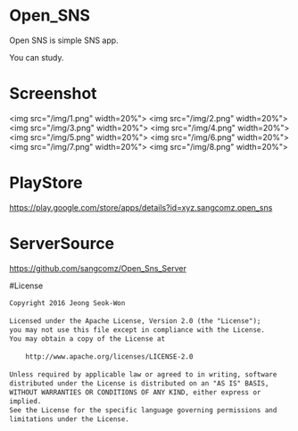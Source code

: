 # Open_SNS
Open SNS is simple SNS app.

You can study.

# Screenshot
<img src="/img/1.png" width=20%">
<img src="/img/2.png" width=20%">
<img src="/img/3.png" width=20%">
<img src="/img/4.png" width=20%">
<img src="/img/5.png" width=20%">
<img src="/img/6.png" width=20%">
<img src="/img/7.png" width=20%">
<img src="/img/8.png" width=20%">

# PlayStore
https://play.google.com/store/apps/details?id=xyz.sangcomz.open_sns

# ServerSource
https://github.com/sangcomz/Open_Sns_Server

#License

    Copyright 2016 Jeong Seok-Won

    Licensed under the Apache License, Version 2.0 (the "License");
    you may not use this file except in compliance with the License.
    You may obtain a copy of the License at

        http://www.apache.org/licenses/LICENSE-2.0

    Unless required by applicable law or agreed to in writing, software
    distributed under the License is distributed on an "AS IS" BASIS,
    WITHOUT WARRANTIES OR CONDITIONS OF ANY KIND, either express or implied.
    See the License for the specific language governing permissions and
    limitations under the License.


